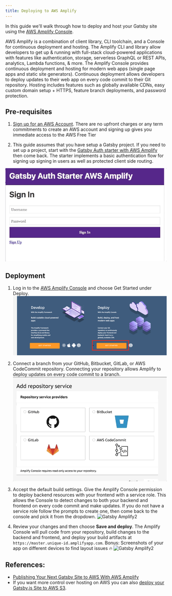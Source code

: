 ```yaml
---
title: Deploying to AWS Amplify
---
```


In this guide we'll walk through how to deploy and host your Gatsby site using the [AWS Amplify Console](https://console.amplify.aws).

AWS Amplify is a combination of client library, CLI toolchain, and a Console for continuous deployment and hosting. The Amplify CLI and library allow developers to get up & running with full-stack cloud-powered applications with features like authentication, storage, serverless GraphQL or REST APIs, analytics, Lambda functions, & more. The Amplify Console provides continuous deployment and hosting for modern web apps (single page apps and static site generators). Continuous deployment allows developers to deploy updates to their web app on every code commit to their Git repository. Hosting includes features such as globally available CDNs, easy custom domain setup + HTTPS, feature branch deployments, and password protection.

## Pre-requisites

1. [Sign up for an AWS Account](https://portal.aws.amazon.com/billing/signup?redirect_url=https%3A%2F%2Faws.amazon.com%2Fregistration-confirmation). There are no upfront charges or any term commitments to create an AWS account and signing up gives you immediate access to the AWS Free Tier

1. This guide assumes that you have setup a Gatsby project. If you need to set up a project, start with the [Gatsby Auth starter with AWS Amplify](https://github.com/dabit3/gatsby-auth-starter-aws-amplify) then come back. The starter implements a basic authentication flow for signing up signing in users as well as protected client side routing.

![Gatsby Amplify](./images/amplify-gatsby-auth.gif)

## Deployment

1. Log in to the [AWS Amplify Console](https://console.aws.amazon.com/amplify/home) and choose Get Started under Deploy.
   ![Gatsby Amplify2](./images/amplify-gettingstarted.png)

1. Connect a branch from your GitHub, Bitbucket, GitLab, or AWS CodeCommit repository. Connecting your repository allows Amplify to deploy updates on every code commit to a branch.
   ![Gatsby Amplify2](./images/amplify-connect-repo.gif)

1. Accept the default build settings. Give the Amplify Console permission to deploy backend resources with your frontend with a service role. This allows the Console to detect changes to both your backend and frontend on every code commit and make updates. If you do not have a service role follow the prompts to create one, then come back to the console and pick it from the dropdown.
   ![Gatsby Amplify2](./images/amplify-build-settings.gif)

1. Review your changes and then choose **Save and deploy**. The Amplify Console will pull code from your repository, build changes to the backend and frontend, and deploy your build artifacts at `https://master.unique-id.amplifyapp.com`. Bonus: Screenshots of your app on different devices to find layout issues :fire:
   ![Gatsby Amplify2](./images/amplify-gatsby-deploy.gif)

## References:

- [Publishing Your Next Gatsby Site to AWS With AWS Amplify](https://www.gatsbyjs.org/blog/2018-08-24-gatsby-aws-hosting/)
- If you want more control over hosting on AWS you can also [deploy your Gatsby.js Site to AWS S3](/docs/deploying-to-s3-cloudfront/).
